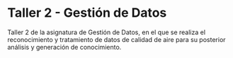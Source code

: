 # Taller 2 - Gestión de Datos
Taller 2 de la asignatura de Gestión de Datos, en el que se realiza el reconocimiento y tratamiento de datos de calidad de aire para su posterior análisis y generación de conocimiento.
